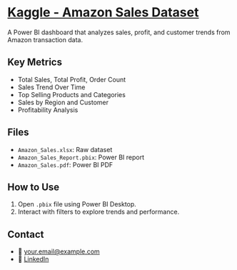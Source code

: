 # [Kaggle - Amazon Sales Dataset](https://www.kaggle.com/datasets/anandshaw2001/amazon-sales-dataset/data)

A Power BI dashboard that analyzes sales, profit, and customer trends from Amazon transaction data.

## Key Metrics
- Total Sales, Total Profit, Order Count
- Sales Trend Over Time
- Top Selling Products and Categories
- Sales by Region and Customer
- Profitability Analysis

## Files
- `Amazon_Sales.xlsx`: Raw dataset
- `Amazon_Sales_Report.pbix`: Power BI report
- `Amazon_Sales.pdf`: Power BI PDF

## How to Use
1. Open `.pbix` file using Power BI Desktop.
2. Interact with filters to explore trends and performance.

## Contact
- 📧 your.email@example.com
- 💼 [LinkedIn](https://linkedin.com/in/yourprofile)
